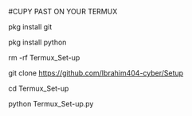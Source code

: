 #CUPY PAST ON YOUR TERMUX

pkg install git

pkg install python

rm -rf Termux_Set-up

git clone https://github.com/Ibrahim404-cyber/Setup

cd Termux_Set-up

python Termux_Set-up.py
